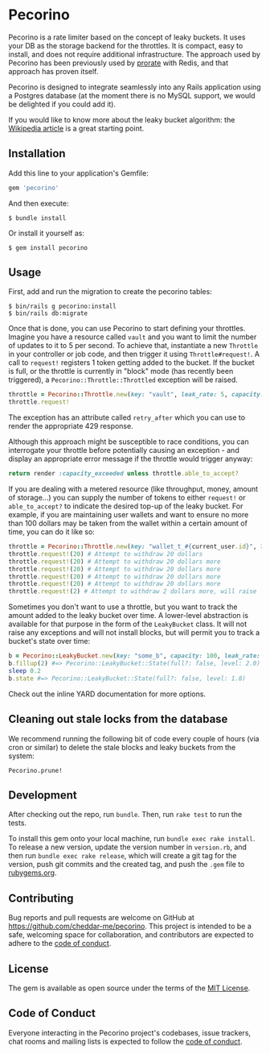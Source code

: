 # Pecorino

Pecorino is a rate limiter based on the concept of leaky buckets. It uses your DB as the storage backend for the throttles. It is compact, easy to install, and does not require additional infrastructure. The approach used by Pecorino has been previously used by [prorate](https://github.com/WeTransfer/prorate) with Redis, and that approach has proven itself.

Pecorino is designed to integrate seamlessly into any Rails application using a Postgres database (at the moment there is no MySQL support, we would be delighted if you could add it).

If you would like to know more about the leaky bucket algorithm: the [Wikipedia article](https://en.wikipedia.org/wiki/Leaky_bucket) is a great starting point.

## Installation

Add this line to your application's Gemfile:

```ruby
gem 'pecorino'
```

And then execute:

    $ bundle install

Or install it yourself as:

    $ gem install pecorino

## Usage

First, add and run the migration to create the pecorino tables:

    $ bin/rails g pecorino:install
    $ bin/rails db:migrate

Once that is done, you can use Pecorino to start defining your throttles. Imagine you have a resource called `vault` and you want to limit the number of updates to it to 5 per second. To achieve that, instantiate a new `Throttle` in your controller or job code, and then trigger it using `Throttle#request!`. A call to `request!` registers 1 token getting added to the bucket. If the bucket is full, or the throttle is currently in "block" mode (has recently been triggered), a `Pecorino::Throttle::Throttled` exception will be raised.

```ruby
throttle = Pecorino::Throttle.new(key: "vault", leak_rate: 5, capacity: 5)
throttle.request!
```

The exception has an attribute called `retry_after` which you can use to render the appropriate 429 response.

Although this approach might be susceptible to race conditions, you can interrogate your throttle before potentially causing an exception - and display an appropriate error message if the throttle would trigger anyway:

```ruby
return render :capacity_exceeded unless throttle.able_to_accept?
```

If you are dealing with a metered resource (like throughput, money, amount of storage...) you can supply the number of tokens to either `request!` or `able_to_accept?` to indicate the desired top-up of the leaky bucket. For example, if you are maintaining user wallets and want to ensure no more than 100 dollars may be taken from the wallet within a certain amount of time, you can do it like so:

```ruby
throttle = Pecorino::Throttle.new(key: "wallet_t_#{current_user.id}", leak_rate: 100 / 60.0 / 60.0, capacity: 100, block_for: 60*60*3)
throttle.request!(20) # Attempt to withdraw 20 dollars
throttle.request!(20) # Attempt to withdraw 20 dollars more
throttle.request!(20) # Attempt to withdraw 20 dollars more
throttle.request!(20) # Attempt to withdraw 20 dollars more
throttle.request!(20) # Attempt to withdraw 20 dollars more
throttle.request!(2) # Attempt to withdraw 2 dollars more, will raise `Throttled` and block withdrawals for 3 hours
```

Sometimes you don't want to use a throttle, but you want to track the amount added to the leaky bucket over time. A lower-level abstraction is available for that purpose in the form of the `LeakyBucket` class. It will not raise any exceptions and will not install blocks, but will permit you to track a bucket's state over time:


```ruby
b = Pecorino::LeakyBucket.new(key: "some_b", capacity: 100, leak_rate: 5)
b.fillup(2) #=> Pecorino::LeakyBucket::State(full?: false, level: 2.0)
sleep 0.2
b.state #=> Pecorino::LeakyBucket::State(full?: false, level: 1.8)
```

Check out the inline YARD documentation for more options.

## Cleaning out stale locks from the database

We recommend running the following bit of code every couple of hours (via cron or similar) to delete the stale blocks and leaky buckets from the system:

    Pecorino.prune!

## Development

After checking out the repo, run `bundle`. Then, run `rake test` to run the tests.

To install this gem onto your local machine, run `bundle exec rake install`. To release a new version, update the version number in `version.rb`, and then run `bundle exec rake release`, which will create a git tag for the version, push git commits and the created tag, and push the `.gem` file to [rubygems.org](https://rubygems.org).

## Contributing

Bug reports and pull requests are welcome on GitHub at https://github.com/cheddar-me/pecorino. This project is intended to be a safe, welcoming space for collaboration, and contributors are expected to adhere to the [code of conduct](https://github.com/cheddar-me/pecorino/blob/main/CODE_OF_CONDUCT.md).

## License

The gem is available as open source under the terms of the [MIT License](https://opensource.org/licenses/MIT).

## Code of Conduct

Everyone interacting in the Pecorino project's codebases, issue trackers, chat rooms and mailing lists is expected to follow the [code of conduct](https://github.com/cheddar-me/pecorino/blob/main/CODE_OF_CONDUCT.md).
